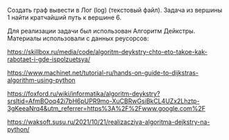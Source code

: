 Создать граф вывести в Лог (log)  (текстовый файл).
Задача из вершины 1 найти кратчайший путь к вершине 6.

Для реализации задачи был использован Алгоритм Дейкстры.
Материалы использовали с данных реусорсов:

https://skillbox.ru/media/code/algoritm-deykstry-chto-eto-takoe-kak-rabotaet-i-gde-ispolzuetsya/

https://www.machinet.net/tutorial-ru/hands-on-guide-to-dijkstras-algorithm-using-python

https://foxford.ru/wiki/informatika/algoritm-deykstry?srsltid=AfmBOoq42i7bH6pUPR9mo-XuCBRwGsiBkCL4UZx2Lhztp-3gKeeaNrq4&utm_referrer=https%3A%2F%2Fwww.google.com%2F

https://waksoft.susu.ru/2021/10/21/realizacziya-algoritma-dejkstry-na-python/
